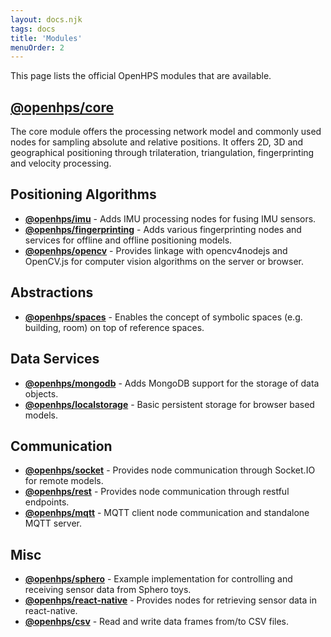 ```yaml
---
layout: docs.njk
tags: docs
title: 'Modules'
menuOrder: 2
---
```

This page lists the official OpenHPS modules that are available.

## [@openhps/core](/docs/core/)
The core module offers the processing network model and commonly used nodes for sampling absolute and relative positions. It offers 2D, 3D and geographical positioning through trilateration, triangulation, fingerprinting and velocity processing.

## Positioning Algorithms
- **[@openhps/imu](/docs/imu)** - Adds IMU processing nodes for fusing IMU sensors.
- **[@openhps/fingerprinting](/docs/fingerprinting)** - Adds various fingerprinting nodes and services for offline and offline positioning models.
- **[@openhps/opencv](/docs/opencv)** - Provides linkage with opencv4nodejs and OpenCV.js for computer vision algorithms on the server or browser.

## Abstractions
- **[@openhps/spaces](/docs/spaces)** - Enables the concept of symbolic spaces (e.g. building, room) on top of reference spaces.

## Data Services
- **[@openhps/mongodb](/docs/mongodb)** - Adds MongoDB support for the storage of data objects.
- **[@openhps/localstorage](/docs/localstorage)** - Basic persistent storage for browser based models.

## Communication
- **[@openhps/socket](/docs/storage)** - Provides node communication through Socket.IO for remote models.
- **[@openhps/rest](/docs/rest)** - Provides node communication through restful endpoints.
- **[@openhps/mqtt](/docs/mqtt)** - MQTT client node communication and standalone MQTT server.

## Misc
- **[@openhps/sphero](/docs/sphero)** - Example implementation for controlling and receiving sensor data from Sphero toys.
- **[@openhps/react-native](/docs/react-native)** - Provides nodes for retrieving sensor data in react-native.
- **[@openhps/csv](/docs/csv)** - Read and write data frames from/to CSV files.